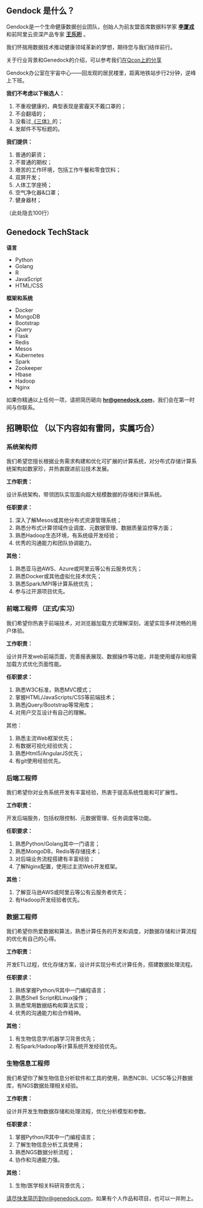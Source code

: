 ## Gendock 是什么？

Gendock是一个生命健康数据创业团队，创始人为前友盟首席数据科学家 **[李厦戎](http://weibo.com/logan)** 和前阿里云资深产品专家 **[王乐珩](http://weibo.com/joyfire)** 。

我们怀揣用数据技术推动健康领域革新的梦想，期待您与我们结伴前行。

关于行业背景和Genedock的介绍，可以参考我们[在Qcon上的分享](http://vdisk.weibo.com/s/A0GI9rXObouM)

Gendock办公室在宇宙中心——回龙观的居民楼里，距离地铁站步行2分钟，逆峰上下班。

**我们不考虑以下候选人：**

1. 不重视健康的，典型表现是雾霾天不戴口罩的；
2. 不会翻墙的；
3. 没看过[《三体》](http://book.douban.com/subject/2567698/)的；
4. 发邮件不写标题的。


**我们提供：**

1. 普通的薪资；
2. 不普通的期权；
3. 艰苦的工作环境，包括工作午餐和零食饮料；
4. 双屏开发；
5. 人体工学座椅；
6. 空气净化器&口罩；
7. 健身器材；

（此处隐去100行）

## Genedock TechStack

**语言**
* Python
* Golang
* R
* JavaScript
* HTML/CSS

**框架和系统**
* Docker
* MongoDB
* Bootstrap
* jQuery
* Flask
* Redis
* Mesos
* Kubernetes
* Spark
* Zookeeper
* Hbase
* Hadoop
* Nginx


如果你精通以上任何一项，请把简历砸向 **hr@genedock.com**，我们会在第一时间与你联系。


## 招聘职位 （以下内容如有雷同，实属巧合）

### 系统架构师

我们希望您擅长根据业务需求构建和优化可扩展的计算系统，对分布式存储计算系统架构如数家珍，并热衷跟进前沿技术发展。

**工作职责：**

设计系统架构，带领团队实现面向超大规模数据的存储和计算系统。

**任职要求：**

1. 深入了解Mesos或其他分布式资源管理系统；
2. 熟悉分布式计算领域作业调度、元数据管理、数据质量监控等方面；
3. 熟悉Hadoop生态环境，有系统级开发经验；
4. 优秀的沟通能力和团队协调能力。

**其他：**

1. 熟悉亚马逊AWS、Azure或阿里云等公有云服务优先；
2. 熟悉Docker或其他虚拟化技术优先；
3. 熟悉Spark/MPI等计算系统优先；
4. 参与过开源项目优先。

### 前端工程师 （正式/实习）

我们希望你热衷于前端技术，对浏览器加载方式理解深刻，渴望实现多样流畅的用户体验。

**工作职责：**

设计并开发web前端页面，完善报表展现、数据操作等功能，并能使用缓存和按需加载方式优化页面性能。

**任职要求：**

1. 熟悉W3C标准，熟悉MVC模式；
2. 掌握HTML/JavaScripts/CSS等前端技术；
3. 熟悉jQuery/Bootstrap等常用库；
3. 对用户交互设计有自己的理解。

其他：
1. 熟悉主流Web框架优先；
2. 有数据可视化经验优先；
3. 熟悉Html5/AngularJS优先；
4. 有git使用经验优先。

### 后端工程师

我们希望你对业务系统开发有丰富经验，热衷于提高系统性能和可扩展性。

**工作职责：**

开发后端服务，包括权限控制、元数据管理、任务调度等功能。

**任职要求：**

1. 熟悉Python/Golang其中一门语言；
2. 熟悉MongoDB，Redis等存储技术；
3. 对后端业务流程搭建有丰富经验；
4. 了解Nginx配置，使用过主流Web开发框架。

**其他：**

1. 了解亚马逊AWS或阿里云等公有云服务者优先；
2. 有Hadoop开发经验者优先。

### 数据工程师

我们希望你热爱数据和算法，熟悉计算任务的开发和调度，对数据存储和计算流程的优化有自己的心得。

**工作职责：**

开发ETL过程，优化存储方案，设计并实现分布式计算任务，搭建数据处理流程。

**任职要求：**

1. 熟练掌握Python/R其中一门编程语言；
2. 熟悉Shell Script和Linux操作；
3. 熟悉常用数据结构和算法实现；
4. 优秀的沟通能力和合作精神。

**其他：**

1. 有生物信息学/机器学习背景优先；
2. 有Spark/Hadoop等计算系统开发经验优先。


### 生物信息工程师

我们希望你了解生物信息分析软件和工具的使用，熟悉NCBI、UCSC等公开数据库，有NGS数据处理相关经验。

**工作职责：**

设计并开发生物数据存储和处理流程，优化分析模型和参数。

**任职要求：**

1. 掌握Python/R其中一门编程语言；
3. 了解生物信息分析工具使用；
4. 熟悉NGS数据分析流程；
5. 协作和沟通能力强。


**其他：**

1. 生物/医学相关科研背景优先；

请尽快发简历到hr@genedock.com，如果有个人作品和项目，也可以一并附上。
